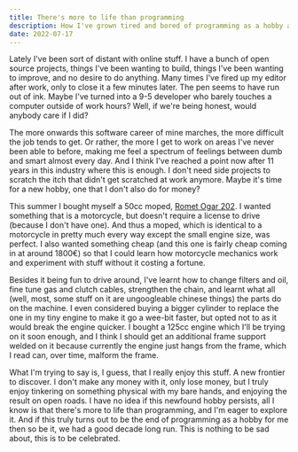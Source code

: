 ```yaml
---
title: There's more to life than programming
description: How I've grown tired and bored of programming as a hobby and discovered motorcycles. 
date: 2022-07-17
---
```


Lately I've been sort of distant with online stuff. I have a bunch of open source projects, things I've been wanting to build, things I've been wanting to improve, and no desire to do anything. Many times I've fired up my editor after work, only to close it a few minutes later. The pen seems to have run out of ink. Maybe I've turned into a 9-5 developer who barely touches a computer outside of work hours? Well, if we're being honest, would anybody care if I did? 

The more onwards this software career of mine marches, the more difficult the job tends to get. Or rather, the more I get to work on areas I've never been able to before, making me feel a spectrum of feelings between dumb and smart almost every day. And I think I've reached a point now after 11 years in this industry where this is enough. I don't need side projects to scratch the itch that didn't get scratched at work anymore. Maybe it's time for a new hobby, one that I don't also do for money?

This summer I bought myself a 50cc moped, [Romet Ogar 202](/images/rometogar202.jpeg). I wanted something that is a motorcycle, but doesn't require a license to drive (because I don't have one). And thus a moped, which is identical to a motorcycle in pretty much every way except the small engine size, was perfect. I also wanted something cheap (and this one is fairly cheap coming in at around 1800€) so that I could learn how motorcycle mechanics work and experiment with stuff without it costing a fortune.

Besides it being fun to drive around, I've learnt how to change filters and oil, fine tune gas and clutch cables, strengthen the chain, and learnt what all (well, most, some stuff on it are ungoogleable chinese things) the parts do on the machine. I even considered buying a bigger cylinder to replace the one in my tiny engine to make it go a wee-bit faster, but opted not to as it would break the engine quicker. I bought a 125cc engine which I'll be trying on it soon enough, and I think I should get an additional frame support welded on it because currently the engine just hangs from the frame, which I read can, over time, malform the frame.

What I'm trying to say is, I guess, that I really enjoy this stuff. A new frontier to discover. I don't make any money with it, only lose money, but I truly enjoy tinkering on something physical with my bare hands, and enjoying the result on open roads. I have no idea if this newfound hobby persists, all I know is that there's more to life than programming, and I'm eager to explore it. And if this truly turns out to be the end of programming as a hobby for me then so be it, we had a good decade long run. This is nothing to be sad about, this is to be celebrated.
